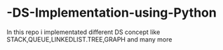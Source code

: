 # -DS-Implementation-using-Python
In this repo  i  implementated different DS concept like STACK,QUEUE,LINKEDLIST.TREE,GRAPH and many more

